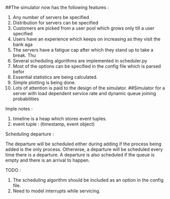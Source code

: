 ##The simulator now has the following features :
1. Any number of servers be specified
2. Distribution for servers can be specified
3. Customers are picked from a user pool which grows only till a user specified 
4. Users have an experience which keeps on increasing as they visit the bank aga
5. The servers have a fatigue cap after which they stand up to take a break. Thu
6. Several scheduling algorithms are implemented in scheduler.py
7. Most of the options can be specified in the config file which is parsed befor
8. Essential statistics are being calculated.
9. Simple plotting is being done.
10. Lots of attention is paid to the design of the simulator.
##Simulator for a server with load dependent service rate and dynamic queue joining probabilities

Imple notes :

1. timeline is a heap which stores event tuples.
2. event tuple : (timestamp, event object)

Scheduling departure : 

The departure will be scheduled either during adding if the process being added is the only process. Otherwise, a departure will be scheduled every time there is a departure. A departure is also scheduled if the queue is empty and there is an arrival to happen.

TODO :
1. The scheduling algorithm should be included as an option in the config file.
2. Need to model interrupts while servicing.
